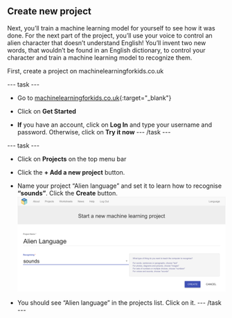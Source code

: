 ## Create new project
Next, you’ll train a machine learning model for yourself to see how it was done. For the next part of the project, you’ll use your voice to control an alien character that doesn’t understand English! You’ll invent two new words, that wouldn’t be found in an English dictionary, to control your character and train a machine learning model to recognize them.

First, create a project on machinelearningforkids.co.uk

--- task ---
+ Go to [machinelearningforkids.co.uk](https://machinelearningforkids.co.uk/){:target="_blank"}

+ Click on **Get Started**

+ **If** you have an account, click on **Log In** and type your username and password. Otherwise, click on **Try it now**
--- /task ---

--- task ---
+ Click on **Projects** on the top menu bar

+ Click the **+ Add a new project** button.

+ Name your project “Alien language” and set it to learn how to recognise **“sounds”**. Click the **Create** button.
![Creating a project](images/create.png)

+ You should see “Alien language” in the projects list. Click on it.
--- /task ---
